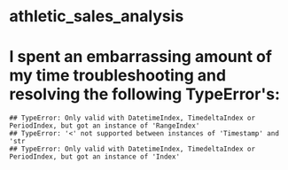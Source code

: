 # athletic_sales_analysis

# I spent an embarrassing amount of my time troubleshooting and resolving the following TypeError's: 
    ## TypeError: Only valid with DatetimeIndex, TimedeltaIndex or PeriodIndex, but got an instance of 'RangeIndex'
    ## TypeError: '<' not supported between instances of 'Timestamp' and 'str
    ## TypeError: Only valid with DatetimeIndex, TimedeltaIndex or PeriodIndex, but got an instance of 'Index'